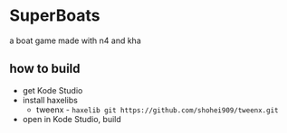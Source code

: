 
# SuperBoats

a boat game made with n4 and kha

## how to build

- get Kode Studio
- install haxelibs
  - tweenx - `haxelib git https://github.com/shohei909/tweenx.git`
- open in Kode Studio, build
